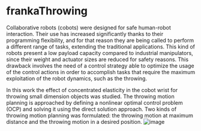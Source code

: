 # frankaThrowing
Collaborative robots (cobots) were designed for safe human-robot interaction. 
Their use has increased significantly thanks to their programming flexibility, and for that reason they are being called to perform a different range of tasks, extending the traditional applications. 
This kind of robots present a low payload capacity compared to industrial manipulators, since their weight and actuator sizes are reduced for safety reasons.
This drawback involves the need of a control strategy able to optimize the usage of the control actions in order to accomplish tasks that require the maximum exploitation of the robot dynamics, such as the throwing.

In this work the effect of concentrated elasticity in the cobot wrist for throwing small dimension objects was studied. 
The throwing motion planning is approached by defining a nonlinear optimal control problem (OCP) and solving it using the direct solution approach. 
Two kinds of throwing motion planning was formulated: the throwing motion at maximum distance and the throwing motion in a desired position.
![image](https://user-images.githubusercontent.com/68153666/178103454-092b7300-f1d8-4254-861f-18f73a9c4e57.png)
